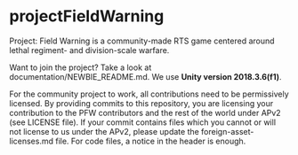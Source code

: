 # projectFieldWarning
Project: Field Warning is a community-made RTS game centered around lethal regiment- and division-scale warfare.

Want to join the project? Take a look at documentation/NEWBIE_README.md. We use **Unity version 2018.3.6(f1)**.

For the community project to work, all contributions need to be permissively licensed. By providing commits to this repository, you are licensing your contribution to the PFW contributors and the rest of the world under APv2 (see LICENSE file). If your commit contains files which you cannot or will not license to us under the APv2, please update the foreign-asset-licenses.md file. For code files, a notice in the header is enough.
